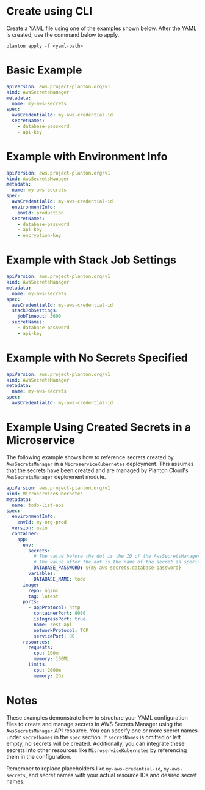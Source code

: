 # Create using CLI

Create a YAML file using one of the examples shown below. After the YAML is created, use the command below to apply.

```shell
planton apply -f <yaml-path>
```

# Basic Example

```yaml
apiVersion: aws.project-planton.org/v1
kind: AwsSecretsManager
metadata:
  name: my-aws-secrets
spec:
  awsCredentialId: my-aws-credential-id
  secretNames:
    - database-password
    - api-key
```

# Example with Environment Info

```yaml
apiVersion: aws.project-planton.org/v1
kind: AwsSecretsManager
metadata:
  name: my-aws-secrets
spec:
  awsCredentialId: my-aws-credential-id
  environmentInfo:
    envId: production
  secretNames:
    - database-password
    - api-key
    - encryption-key
```

# Example with Stack Job Settings

```yaml
apiVersion: aws.project-planton.org/v1
kind: AwsSecretsManager
metadata:
  name: my-aws-secrets
spec:
  awsCredentialId: my-aws-credential-id
  stackJobSettings:
    jobTimeout: 3600
  secretNames:
    - database-password
    - api-key
```

# Example with No Secrets Specified

```yaml
apiVersion: aws.project-planton.org/v1
kind: AwsSecretsManager
metadata:
  name: my-aws-secrets
spec:
  awsCredentialId: my-aws-credential-id
```

# Example Using Created Secrets in a Microservice

The following example shows how to reference secrets created by `AwsSecretsManager` in a `MicroserviceKubernetes` deployment. This assumes that the secrets have been created and are managed by Planton Cloud's `AwsSecretsManager` deployment module.

```yaml
apiVersion: aws.project-planton.org/v1
kind: MicroserviceKubernetes
metadata:
  name: todo-list-api
spec:
  environmentInfo:
    envId: my-org-prod
  version: main
  container:
    app:
      env:
        secrets:
          # The value before the dot is the ID of the AwsSecretsManager resource on Planton Cloud
          # The value after the dot is the name of the secret as specified in the AwsSecretsManager spec
          DATABASE_PASSWORD: ${my-aws-secrets.database-password}
        variables:
          DATABASE_NAME: todo
      image:
        repo: nginx
        tag: latest
      ports:
        - appProtocol: http
          containerPort: 8080
          isIngressPort: true
          name: rest-api
          networkProtocol: TCP
          servicePort: 80
      resources:
        requests:
          cpu: 100m
          memory: 100Mi
        limits:
          cpu: 2000m
          memory: 2Gi
```

# Notes

These examples demonstrate how to structure your YAML configuration files to create and manage secrets in AWS Secrets Manager using the `AwsSecretsManager` API resource. You can specify one or more secret names under `secretNames` in the `spec` section. If `secretNames` is omitted or left empty, no secrets will be created. Additionally, you can integrate these secrets into other resources like `MicroserviceKubernetes` by referencing them in the configuration.

Remember to replace placeholders like `my-aws-credential-id`, `my-aws-secrets`, and secret names with your actual resource IDs and desired secret names.

